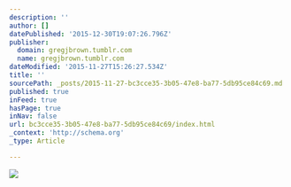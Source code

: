 ```yaml
---
description: ''
author: []
datePublished: '2015-12-30T19:07:26.796Z'
publisher:
  domain: gregjbrown.tumblr.com
  name: gregjbrown.tumblr.com
dateModified: '2015-11-27T15:26:27.534Z'
title: ''
sourcePath: _posts/2015-11-27-bc3cce35-3b05-47e8-ba77-5db95ce84c69.md
published: true
inFeed: true
hasPage: true
inNav: false
url: bc3cce35-3b05-47e8-ba77-5db95ce84c69/index.html
_context: 'http://schema.org'
_type: Article

---
```

![](http://40.media.tumblr.com/318dac1ab778435817f2460cf063feff/tumblr_nc5ehtDEzo1tj2m4ro1_250.jpg)